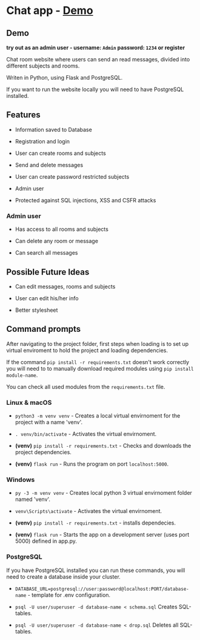 # Chat app - [Demo](https://chat404-web.herokuapp.com)

## Demo

**try out as an admin user - username: `Admin` password: `1234` or register**

Chat room website where users can send an read messages, divided into different subjects and rooms.

Writen in Python, using Flask and PostgreSQL.

If you want to run the website locally you will need to have PostgreSQL installed.


## Features

* Information saved to Database

* Registration and login

* User can create rooms and subjects

* Send and delete messages

* User can create password restricted subjects

* Admin user

* Protected against SQL injections, XSS and CSFR attacks

### Admin user

* Has access to all rooms and subjects

* Can delete any room or message

* Can search all messages

## Possible Future Ideas

* Can edit messages, rooms and subjects

* User can edit his/her info

* Better stylesheet

## Command prompts

After navigating to the project folder, first steps when loading is to set up virtual enviroment to hold the project and loading dependencies.

If the command `pip install -r requirements.txt` doesn't work correctly you will need to to manually download required modules using `pip install module-name`. 

You can check all used modules from the `requirements.txt` file.

### Linux & macOS

* `python3 -m venv venv` - Creates a local  virtual envirnoment for the project with a name 'venv'.

* `. venv/bin/activate` - Activates the virtual envirnoment.

* **(venv)** `pip install -r requirements.txt` - Checks and downloads the project dependencies.

* **(venv)** `flask run` - Runs the program on port `localhost:5000`.

### Windows

* `py -3 -m venv venv` - Creates local python 3 virtual envirnoment folder named 'venv'.

* `venv\Scripts\activate` - Activates the virtual envirnoment.

* **(venv)** `pip install -r requirements.txt` - installs dependecies.

* **(venv)** `flask run` - Starts the app on a development server (uses port 5000) defined in app.py.


### PostgreSQL

If you have PostgreSQL installed you can run these commands, you will need to create a database inside your cluster.


* `DATABASE_URL=postgresql://user:password@localhost:PORT/database-name` - template for .env configuration.

* `psql -U user/superuser -d database-name < schema.sql` Creates SQL-tables.

* `psql -U user/superuser -d database-name < drop.sql` Deletes all SQL-tables.

